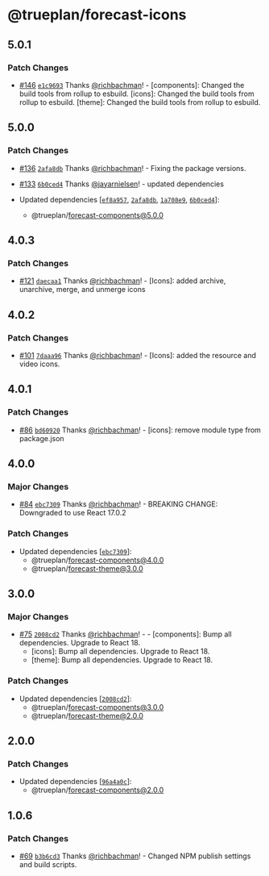 # @trueplan/forecast-icons

## 5.0.1

### Patch Changes

- [#146](https://github.com/trueplan/forecast/pull/146) [`e1c9693`](https://github.com/trueplan/forecast/commit/e1c96932a932eae116c03b5516f61bfcd2a961cb) Thanks [@richbachman](https://github.com/richbachman)! - [components]: Changed the build tools from rollup to esbuild.
  [icons]: Changed the build tools from rollup to esbuild.
  [theme]: Changed the build tools from rollup to esbuild.

## 5.0.0

### Patch Changes

- [#136](https://github.com/trueplan/forecast/pull/136) [`2afa8db`](https://github.com/trueplan/forecast/commit/2afa8dbbbce1503c6bda6fcdb7edd6a72aefed3a) Thanks [@richbachman](https://github.com/richbachman)! - Fixing the package versions.

* [#133](https://github.com/trueplan/forecast/pull/133) [`6b0ced4`](https://github.com/trueplan/forecast/commit/6b0ced43109b5de0aa887f54e1f4fe6492958ae5) Thanks [@jayarnielsen](https://github.com/jayarnielsen)! - updated dependencies

* Updated dependencies [[`ef8a957`](https://github.com/trueplan/forecast/commit/ef8a95793a4f71f5168fe36a3c2f61679850a143), [`2afa8db`](https://github.com/trueplan/forecast/commit/2afa8dbbbce1503c6bda6fcdb7edd6a72aefed3a), [`1a708e9`](https://github.com/trueplan/forecast/commit/1a708e92552c3c49a5bac052c3a291e49a8178ad), [`6b0ced4`](https://github.com/trueplan/forecast/commit/6b0ced43109b5de0aa887f54e1f4fe6492958ae5)]:
  - @trueplan/forecast-components@5.0.0

## 4.0.3

### Patch Changes

- [#121](https://github.com/trueplan/forecast/pull/121) [`daecaa1`](https://github.com/trueplan/forecast/commit/daecaa12edd990a5278d1ae5bdc6f71ce18ee45c) Thanks [@richbachman](https://github.com/richbachman)! - [Icons]: added archive, unarchive, merge, and unmerge icons

## 4.0.2

### Patch Changes

- [#101](https://github.com/trueplan/forecast/pull/101) [`7daaa96`](https://github.com/trueplan/forecast/commit/7daaa96eebbe1d68bc403a0706c095fe7330330c) Thanks [@richbachman](https://github.com/richbachman)! - [Icons]: added the resource and video icons.

## 4.0.1

### Patch Changes

- [#86](https://github.com/trueplan/forecast/pull/86) [`bd60920`](https://github.com/trueplan/forecast/commit/bd6092001726daec4b79355617f2eadd52ac119d) Thanks [@richbachman](https://github.com/richbachman)! - [icons]: remove module type from package.json

## 4.0.0

### Major Changes

- [#84](https://github.com/trueplan/forecast/pull/84) [`ebc7309`](https://github.com/trueplan/forecast/commit/ebc73092b3eda58746d339e32cbf81d0d0bca7d5) Thanks [@richbachman](https://github.com/richbachman)! - BREAKING CHANGE: Downgraded to use React 17.0.2

### Patch Changes

- Updated dependencies [[`ebc7309`](https://github.com/trueplan/forecast/commit/ebc73092b3eda58746d339e32cbf81d0d0bca7d5)]:
  - @trueplan/forecast-components@4.0.0
  - @trueplan/forecast-theme@3.0.0

## 3.0.0

### Major Changes

- [#75](https://github.com/trueplan/forecast/pull/75) [`2008cd2`](https://github.com/trueplan/forecast/commit/2008cd2dec7fdb6b2e3c2881f732a097150e7061) Thanks [@richbachman](https://github.com/richbachman)! - - [components]: Bump all dependencies. Upgrade to React 18.
  - [icons]: Bump all dependencies. Upgrade to React 18.
  - [theme]: Bump all dependencies. Upgrade to React 18.

### Patch Changes

- Updated dependencies [[`2008cd2`](https://github.com/trueplan/forecast/commit/2008cd2dec7fdb6b2e3c2881f732a097150e7061)]:
  - @trueplan/forecast-components@3.0.0
  - @trueplan/forecast-theme@2.0.0

## 2.0.0

### Patch Changes

- Updated dependencies [[`96a4a0c`](https://github.com/trueplan/forecast/commit/96a4a0cc0e7f2527bc0d5b5d767fbb86de663d8d)]:
  - @trueplan/forecast-components@2.0.0

## 1.0.6

### Patch Changes

- [#69](https://github.com/trueplan/forecast/pull/69) [`b3b6cd3`](https://github.com/trueplan/forecast/commit/b3b6cd3cae15e2fabb747809daae490007f30040) Thanks [@richbachman](https://github.com/richbachman)! - Changed NPM publish settings and build scripts.
